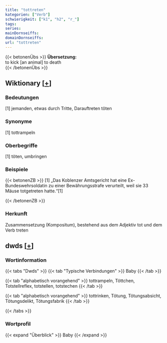 ```yaml
---
title: "tottreten"
kategorien: ["Verb"]
schwierigkeit: ["k1", "h2", "r_"]
tags:
series:
mainDornseiffs:
domainDornseiffs:
url: "tottreten"
---
```


{{< betonenÜbs >}}
**Übersetzung:**  
to kick [an animal] to death  
{{< /betonenÜbs >}}

## Wiktionary [[+](https://de.wiktionary.org/wiki/tottreten)]

### Bedeutungen
[1] jemanden, etwas durch Tritte, Darauftreten töten  

### Synonyme
[1] tottrampeln  

### Oberbegriffe
[1] töten, umbringen  

### Beispiele
{{< betonenZB >}}
[1] „Das Koblenzer Amtsgericht hat eine Ex-Bundeswehrsoldatin zu einer Bewährungsstrafe verurteilt, weil sie 33 Mäuse totgetreten hatte.“[1]  

{{< /betonenZB >}}
### Herkunft
Zusammensetzung (Kompositum), bestehend aus dem Adjektiv tot und dem Verb treten  



## dwds [[+](https://www.dwds.de/wb/tottreten)]

### Wortinformation
{{< tabs "Dwds" >}}
{{< tab "Typische Verbindungen" >}}
Baby
{{< /tab >}}

{{< tab "alphabetisch vorangehend" >}}
tottrampeln, Töttchen, Totstellreflex, totstellen, totstechen
{{< /tab >}}

{{< tab "alphabetisch vorangehend" >}}
tottrinken, Tötung, Tötungsabsicht, Tötungsdelikt, Tötungsfabrik
{{< /tab >}}

{{< /tabs >}}

### Wortprofil
{{< expand "Überblick" >}} Baby {{< /expand >}}

